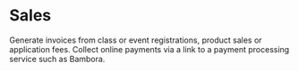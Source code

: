 # Sales

Generate invoices from class or event registrations, product sales or application fees. Collect online payments via a link to a payment processing service such as Bambora.
